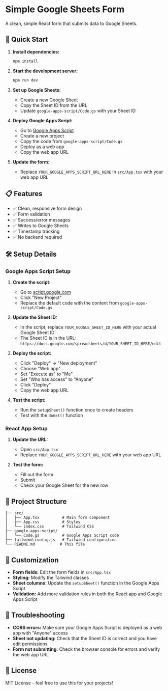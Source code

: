 # Simple Google Sheets Form

A clean, simple React form that submits data to Google Sheets.

## 🚀 Quick Start

1. **Install dependencies:**
   ```bash
   npm install
   ```

2. **Start the development server:**
   ```bash
   npm run dev
   ```

3. **Set up Google Sheets:**
   - Create a new Google Sheet
   - Copy the Sheet ID from the URL
   - Update `google-apps-script/Code.gs` with your Sheet ID

4. **Deploy Google Apps Script:**
   - Go to [Google Apps Script](https://script.google.com/)
   - Create a new project
   - Copy the code from `google-apps-script/Code.gs`
   - Deploy as a web app
   - Copy the web app URL

5. **Update the form:**
   - Replace `YOUR_GOOGLE_APPS_SCRIPT_URL_HERE` in `src/App.tsx` with your web app URL

## 📋 Features

- ✅ Clean, responsive form design
- ✅ Form validation
- ✅ Success/error messages
- ✅ Writes to Google Sheets
- ✅ Timestamp tracking
- ✅ No backend required

## 🛠️ Setup Details

### Google Apps Script Setup

1. **Create the script:**
   - Go to [script.google.com](https://script.google.com/)
   - Click "New Project"
   - Replace the default code with the content from `google-apps-script/Code.gs`

2. **Update the Sheet ID:**
   - In the script, replace `YOUR_GOOGLE_SHEET_ID_HERE` with your actual Google Sheet ID
   - The Sheet ID is in the URL: `https://docs.google.com/spreadsheets/d/YOUR_SHEET_ID_HERE/edit`

3. **Deploy the script:**
   - Click "Deploy" → "New deployment"
   - Choose "Web app"
   - Set "Execute as" to "Me"
   - Set "Who has access" to "Anyone"
   - Click "Deploy"
   - Copy the web app URL

4. **Test the script:**
   - Run the `setupSheet()` function once to create headers
   - Test with the `doGet()` function

### React App Setup

1. **Update the URL:**
   - Open `src/App.tsx`
   - Replace `YOUR_GOOGLE_APPS_SCRIPT_URL_HERE` with your web app URL

2. **Test the form:**
   - Fill out the form
   - Submit
   - Check your Google Sheet for the new row

## 📁 Project Structure

```
├── src/
│   ├── App.tsx          # Main form component
│   ├── App.css          # Styles
│   └── index.css        # Tailwind CSS
├── google-apps-script/
│   └── Code.gs          # Google Apps Script code
├── tailwind.config.js   # Tailwind configuration
└── README.md           # This file
```

## 🎨 Customization

- **Form fields:** Edit the form fields in `src/App.tsx`
- **Styling:** Modify the Tailwind classes
- **Sheet columns:** Update the `setupSheet()` function in the Google Apps Script
- **Validation:** Add more validation rules in both the React app and Google Apps Script

## 🔧 Troubleshooting

- **CORS errors:** Make sure your Google Apps Script is deployed as a web app with "Anyone" access
- **Sheet not updating:** Check that the Sheet ID is correct and you have edit permissions
- **Form not submitting:** Check the browser console for errors and verify the web app URL

## 📝 License

MIT License - feel free to use this for your projects!
